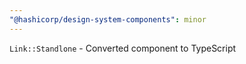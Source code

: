 ```yaml
---
"@hashicorp/design-system-components": minor
---
```


`Link::Standlone` - Converted component to TypeScript
